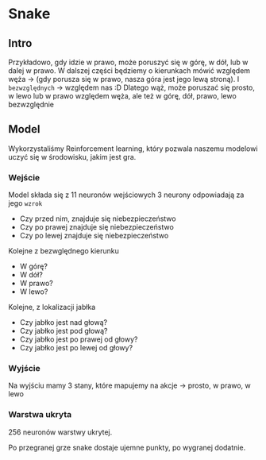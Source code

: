 # Snake

## Intro
Przykładowo, gdy idzie w prawo, może poruszyć się w górę, w dół, lub w dalej w prawo.
W dalszej części będziemy o kierunkach mówić względem węża -> (gdy porusza się w prawo, nasza góra jest jego lewą stroną). I `bezwzględnych` -> względem nas :D
Dlatego wąż, może poruszać się prosto, w lewo lub w prawo względem węża, ale też w górę, dół, prawo, lewo bezwzględnie

## Model
Wykorzystaliśmy Reinforcement learning, który pozwala naszemu modelowi uczyć się w środowisku, jakim jest gra.

### Wejście
Model składa się z 11 neuronów wejściowych
3 neurony odpowiadają za jego `wzrok`
- Czy przed nim, znajduje się niebezpieczeństwo
- Czy po prawej znajduje się niebezpieczeństwo
- Czy po lewej znajduje się niebezpieczeństwo

Kolejne z bezwględnego kierunku
- W górę?
- W dół?
- W prawo?
- W lewo?

Kolejne, z lokalizacji jabłka
- Czy jabłko jest nad głową?
- Czy jabłko jest pod głową?
- Czy jabłko jest po prawej od głowy?
- Czy jabłko jest po lewej od głowy?

### Wyjście
Na wyjściu mamy 3 stany, które mapujemy na akcje -> prosto, w prawo, w lewo

### Warstwa ukryta
256 neuronów warstwy ukrytej.

Po przegranej grze snake dostaje ujemne punkty, po wygranej dodatnie.